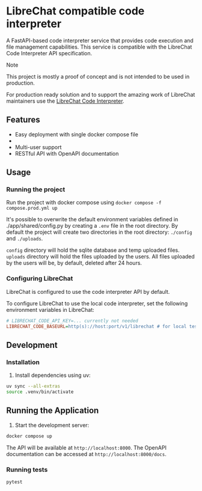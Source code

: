 # LibreChat compatible code interpreter

A FastAPI-based code interpreter service that provides code execution and file management capabilities. This service is compatible with the LibreChat Code Interpreter API specification.

> [!NOTE]
> This project is mostly a proof of concept and is not intended to be used in production.   
> 
> For production ready solution and to support the amazing work of LibreChat maintainers use the [LibreChat Code Interpreter](https://code.librechat.ai/pricing).

## Features

- Easy deployment with single docker compose file
- 
- Multi-user support
- RESTful API with OpenAPI documentation


## Usage


### Running the project

Run the project with docker compose using `docker compose -f compose.prod.yml up`

It's possible to overwrite the default environment variables defined in ./app/shared/config.py by creating a `.env` file in the root directory.
By default the project will create two directories in the root directory: `./config` and `./uploads`.

`config` directory will hold the sqlite database and temp uploaded files.
`uploads` directory will hold the files uploaded by the users. All files uploaded by the users will be, by default, deleted after 24 hours.

### Configuring LibreChat

LibreChat is configured to use the code interpreter API by default.

To configure LibreChat to use the local code interpreter, set the following environment variables in LibreChat:

```ini
# LIBRECHAT_CODE_API_KEY=... currently not needed
LIBRECHAT_CODE_BASEURL=http(s)://host:port/v1/librechat # for local testing use to point to host IP http://host.docker.internal:8000/v1/librechat
```


## Development

### Installation

1. Install dependencies using uv:
```bash
uv sync --all-extras
source .venv/bin/activate
```

## Running the Application

1. Start the development server:
```bash
docker compose up
```

The API will be available at `http://localhost:8000`. The OpenAPI documentation can be accessed at `http://localhost:8000/docs`.


### Running tests

```bash
pytest
```

